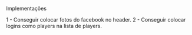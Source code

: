 Implementações

1 - Conseguir colocar fotos do facebook no header.
2 - Conseguir colocar logins como players na lista de players.